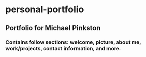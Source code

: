 # personal-portfolio

## Portfolio for Michael Pinkston

### Contains follow sections: welcome, picture, about me, work/projects, contact information, and more.